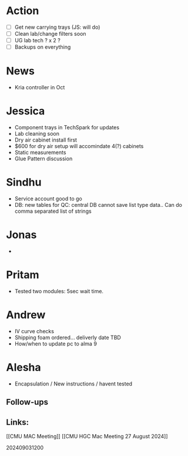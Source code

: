# Action 
- [ ] Get new carrying trays (JS: will do)
- [ ] Clean lab/change filters soon 
- [ ] UG lab tech ? x 2 ?
- [ ] Backups on everything

# News
- Kria controller in Oct

# Jessica
- Component trays in TechSpark for updates
- Lab cleaning soon
- Dry air cabinet install first
- $600  for dry air setup will accomindate 4(?) cabinets 
- Static measurements
- Glue Pattern discussion

# Sindhu 
- Service account good to go
- DB: new tables for QC: central DB cannot save list type data.. Can do comma separated list of strings

# Jonas
- 

# Pritam
- Tested two modules: 5sec wait time. 

# Andrew
- IV curve checks 
- Shipping foam ordered... deliverly date TBD
- How/when to update pc to alma 9

# Alesha 
- Encapsulation / New instructions / havent tested


## Follow-ups


## Links: 
[[CMU MAC Meeting]]
[[CMU HGC Mac Meeting 27 August 2024]]

202409031200
